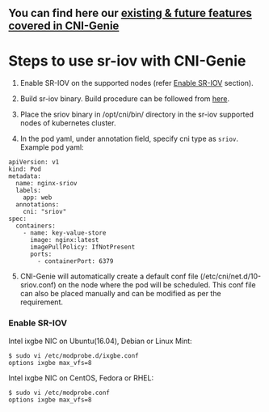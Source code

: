 ## You can find here our [existing & future features covered in CNI-Genie](../CNIGenieFeatureSet.md)

# Steps to use sr-iov with CNI-Genie

1. Enable SR-IOV on the supported nodes (refer [Enable SR-IOV](https://github.com/Huawei-PaaS/CNI-Genie/blob/master/docs/integration-with-sriov/README.md#enable-sr-iov) section).

2. Build sr-iov binary. Build procedure can be followed from [here](https://github.com/hustcat/sriov-cni/blob/master/README.md).

3. Place the sriov binary in /opt/cni/bin/ directory in the sr-iov supported nodes of kubernetes cluster.

4. In the pod yaml, under annotation field, specify cni type as `sriov`.
Example pod yaml:
```
apiVersion: v1
kind: Pod
metadata:
  name: nginx-sriov
  labels:
    app: web
  annotations:
    cni: "sriov"
spec:
  containers:
    - name: key-value-store
      image: nginx:latest
      imagePullPolicy: IfNotPresent
      ports:
        - containerPort: 6379
```
5. CNI-Genie will automatically create a default conf file (/etc/cni/net.d/10-sriov.conf) on the node where the pod will be scheduled.
This conf file can also be placed manually and can be modified as per the requirement.

### Enable SR-IOV
Intel ixgbe NIC on Ubuntu(16.04), Debian or Linux Mint:
```
$ sudo vi /etc/modprobe.d/ixgbe.conf
options ixgbe max_vfs=8
```
Intel ixgbe NIC on CentOS, Fedora or RHEL:
```
$ sudo vi /etc/modprobe.conf
options ixgbe max_vfs=8
```
